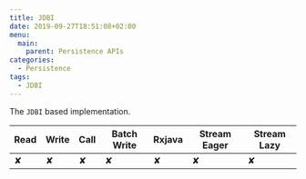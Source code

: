 ```yaml
---
title: JDBI
date: 2019-09-27T18:51:08+02:00
menu:
  main:
    parent: Persistence APIs
categories:
  - Persistence
tags:
  - JDBI
---
```


The `JDBI` based implementation.

| Read | Write | Call | Batch Write | Rxjava | Stream Eager | Stream Lazy |
|------|-------|------|-------------|--------|--------------|-------------|
| ✘    | ✘     | ✘    | ✘           | ✘      | ✘            | ✘           |
